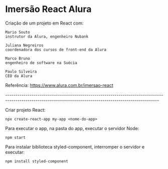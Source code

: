 # Imersão React Alura

Criação de um projeto em React com:

    Mario Souto
    instrutor da Alura, engenheiro Nubank
    
    Juliana Negreiros
    coordenadora dos cursos de front-end da Alura
    
    Marco Bruno
    engenheiro de software na Suécia
    
    Paulo Silveira
    CEO da Alura

Referência: https://www.alura.com.br/imersao-react

*----------------------------------------------------------------------------------------------------------------------------------------------------------*

Criar projeto React:

```npx create-react-app my-app <nome-do-app>```

Para executar o app, na pasta do app, executar o servidor Node:

```npm start```

Para instalar biblioteca styled-component, interromper o servidor e executar:

```npm install styled-component```


